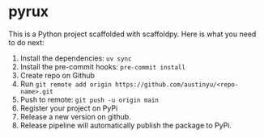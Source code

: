 # pyrux

This is a Python project scaffolded with scaffoldpy. Here is what you need to do next:
1. Install the dependencies: `uv sync`
2. Install the pre-commit hooks: `pre-commit install`
3. Create repo on Github
4. Run `git remote add origin https://github.com/austinyu/<repo-name>.git`
5. Push to remote: `git push -u origin main`
6. Register your project on PyPi
7. Release a new version on github.
8. Release pipeline will automatically publish the package to PyPi.
